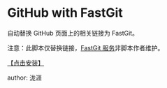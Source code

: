 # GitHub with FastGit

自动替换 GitHub 页面上的相关链接为 FastGit。

注意：此脚本仅替换链接，[FastGit 服务](https://doc.fastgit.org/zh-cn/)非脚本作者维护。

[【点击安装】](https://userscript.firefoxcn.net/js/GitHub_with_FastGit.user.js)

author: 泷涯
